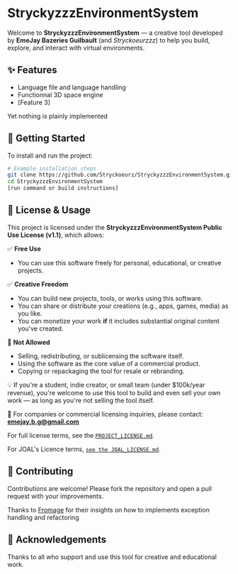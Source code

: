 # StryckyzzzEnvironmentSystem

Welcome to **StryckyzzzEnvironmentSystem** — a creative tool developed by **EmeJay Bazeries Guilbault** (and *Stryckoeurzzz*) to help you build, explore, and interact with virtual environments.

## ✨ Features
- Language file and language handling
- Functionnal 3D space engine
- [Feature 3]

Yet nothing is plainly implemented

## 🚀 Getting Started
To install and run the project:

```bash
# Example installation steps
git clone https://github.com/Stryckoeurz/StryckyzzzEnvironmentSystem.git
cd StryckyzzzEnvironmentSystem
[run command or build instructions]
```

## 📜 License & Usage

This project is licensed under the **StryckyzzzEnvironmentSystem Public Use License (v1.1)**, which allows:

✅ **Free Use**  
- You can use this software freely for personal, educational, or creative projects.

✅ **Creative Freedom**  
- You can build new projects, tools, or works using this software.
- You can share or distribute your creations (e.g., apps, games, media) as you like.
- You can monetize your work **if** it includes substantial original content you've created.

🚫 **Not Allowed**  
- Selling, redistributing, or sublicensing the software itself.
- Using the software as the core value of a commercial product.
- Copying or repackaging the tool for resale or rebranding.

💡 If you're a student, indie creator, or small team (under $100k/year revenue), you're welcome to use this tool to build and even sell your own work — as long as you're not selling the tool itself.

📩 For companies or commercial licensing inquiries, please contact: **emejay.b.g@gmail.com**

For full license terms, see the [`PROJECT_LICENSE.md`](./PROJECT_LICENSE.md).

For JOAL's Licence terms, [`see the JOAL_LICENSE.md`](./JOAL_LICENSE.md).

## 🤝 Contributing

Contributions are welcome! Please fork the repository and open a pull request with your improvements.

Thanks to [Fromage](https://github.com/philou404/) for their insights on how to implements exception handling and refactoring

## 🙏 Acknowledgements

Thanks to all who support and use this tool for creative and educational work.
